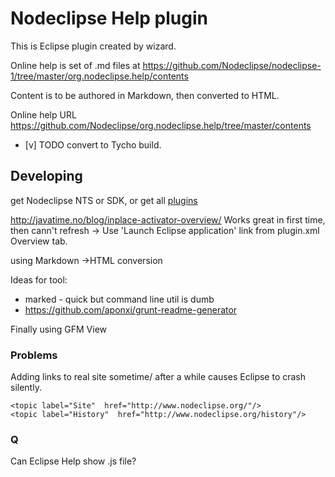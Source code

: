 # Nodeclipse Help plugin

This is Eclipse plugin created by wizard.

Online help is set of .md files at <https://github.com/Nodeclipse/nodeclipse-1/tree/master/org.nodeclipse.help/contents>

Content is to be authored in Markdown, then converted to HTML.

Online help URL <https://github.com/Nodeclipse/org.nodeclipse.help/tree/master/contents>

- [v] TODO convert to Tycho build.

## Developing

get Nodeclipse NTS or SDK, or get all [plugins](http://www.nodeclipse.org/updates/list)

http://javatime.no/blog/inplace-activator-overview/
Works great in first time, then cann't refresh -> Use 'Launch Eclipse application' link from plugin.xml Overview tab.

using Markdown ->HTML conversion

Ideas for tool:
- marked - quick but command line util is dumb
- https://github.com/aponxi/grunt-readme-generator

Finally using GFM View

### Problems

Adding links to real site sometime/ after a while causes Eclipse to crash silently.

	<topic label="Site"  href="http://www.nodeclipse.org/"/>
	<topic label="History"  href="http://www.nodeclipse.org/history"/>


### Q

Can Eclipse Help show .js file?

